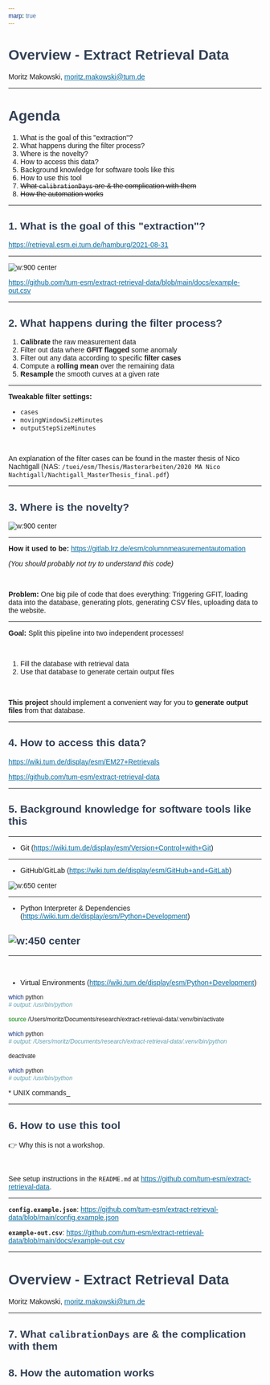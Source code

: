 ```yaml
---
marp: true
---
```


<style>
img[alt~="center"] {
  display: block;
  margin: 0 auto;
}
p[alt~="center"] {
  display: block;
  width: 100%;
  text-align: center;
}
* {
  font-family: "Rubik", sans-serif;
}
h1, h2, h3, h4, h5, h6 {
    color: #334155;
}
section {
    color: #0F172A;
}

a {
    color: #0369A1;
    text-decoration: underline;
}

section.invert footer, section.invert:after {
    color: #0F172A;
    opacity: 55%;
}

section.invert footer, section.invert:after {
    color: white;
    opacity: 70%;
}

s {
    opacity: 55%
}

section.invert {
    color: #E2E8F0;
}
section.invert h1 {
    color: #F1F5F9;
}
section.invert a{
    color: #7DD3FC;
    text-decoration: none;
}

strong {
    font-weight: 600
}
</style>

<!--
_class: invert
_backgroundImage: "url(images/dark-forest-bg.jpg)"
-->

# Overview - Extract Retrieval Data

Moritz Makowski, moritz.makowski@tum.de

---

<!--
paginate: true
backgroundImage: "url(images/bright-forest-bg.jpg)"
footer: '**Extract Retrieval Data**'
-->

# Agenda

1. What is the goal of this "extraction"?
2. What happens during the filter process?
3. Where is the novelty?
4. How to access this data?
5. Background knowledge for software tools like this
6. How to use this tool
7. ~~What `calibrationDays` are & the complication with them~~
8. ~~How the automation works~~

---

## 1. What is the goal of this "extraction"?

https://retrieval.esm.ei.tum.de/hamburg/2021-08-31

<!--
- Show retrieval plot
- Raw data is stored in a database
- The filtered data is easier to use in models
-->

---

![w:900 center](images/example-out.png)

https://github.com/tum-esm/extract-retrieval-data/blob/main/docs/example-out.csv

---

## 2. What happens during the filter process?

1. **Calibrate** the raw measurement data
2. Filter out data where **GFIT flagged** some anomaly
3. Filter out any data according to specific **filter cases**
4. Compute a **rolling mean** over the remaining data
5. **Resample** the smooth curves at a given rate

<!--

You can all reread this in the README.md

1. ... calibration factors are used from the database
2. ... (temperature in the enclosure, rapid concentration drop, etc.)
3. ... I will mention the filter cases in a minute
4. ...
5. ... for the output files (row)


Show retrieval page again.
-->

---

**Tweakable filter settings:**

-   `cases`
-   `movingWindowSizeMinutes`
-   `outputStepSizeMinutes`

<br/>

An explanation of the filter cases can be found in the master thesis of Nico Nachtigall (NAS: `/tuei/esm/Thesis/Masterarbeiten/2020 MA Nico Nachtigall/Nachtigall_MasterThesis_final.pdf`)

---

## 3. Where is the novelty?

![w:900 center](https://i.giphy.com/media/3o7aTskHEUdgCQAXde/giphy.webp)

---

**How it used to be:** https://gitlab.lrz.de/esm/columnmeasurementautomation

_(You should probably not try to understand this code)_

<br/>

**Problem:** One big pile of code that does everything: Triggering GFIT, loading data into the database, generating plots, generating CSV files, uploading data to the website.

<!--
- Plus: Everyone might want to use the data in a different way
-->

---

**Goal:** Split this pipeline into two independent processes!

<br/>

1. Fill the database with retrieval data
2. Use that database to generate certain output files

<br/>

**This project** should implement a convenient way for you to **generate output files** from that database.

<!--
- We handle the generation of retrieval data
- Current and future systems are being/should be built in a similar way
-->

---

## 4. How to access this data?

https://wiki.tum.de/display/esm/EM27+Retrievals

https://github.com/tum-esm/extract-retrieval-data

<!--
- MySQL database
- Raw data only
- extract-retrieval-data tool
-->

---

## 5. Background knowledge for software tools like this

---

-   Git (https://wiki.tum.de/display/esm/Version+Control+with+Git)

<!--

Switch to extract-retrieval-data in VSCode

-->

---

-   GitHub/GitLab (https://wiki.tum.de/display/esm/GitHub+and+GitLab)

![w:650 center ](images/github.com_tum-esm.png)

<!--

Show issues on GitHub

-->

---

-   Python Interpreter & Dependencies (https://wiki.tum.de/display/esm/Python+Development)

## ![w:450 center](images/dependencies.png)

---

<br/>

-   Virtual Environments (https://wiki.tum.de/display/esm/Python+Development)

```bash
which python
# output: /usr/bin/python

source /Users/moritz/Documents/research/extract-retrieval-data/.venv/bin/activate

which python
# output: /Users/moritz/Documents/research/extract-retrieval-data/.venv/bin/python

deactivate

which python
# output: /usr/bin/python
```

\* UNIX commands\_

<!--

Show venv in VS Code

-->

---

## 6. How to use this tool

👉 Why this is not a workshop.

<br/>

See setup instructions in the `README.md` at https://github.com/tum-esm/extract-retrieval-data.

<!--

- University machines
- Different operating systems
- Different skill levels

-->

---

**`config.example.json`**: https://github.com/tum-esm/extract-retrieval-data/blob/main/config.example.json

**`example-out.csv`**: https://github.com/tum-esm/extract-retrieval-data/blob/main/docs/example-out.csv

---

<!--
_class: invert
_backgroundImage: "url(images/dark-forest-bg.jpg)"
_paginate: false
-->

# Overview - Extract Retrieval Data

Moritz Makowski, moritz.makowski@tum.de

---

## 7. What `calibrationDays` are & the complication with them

## 8. How the automation works
